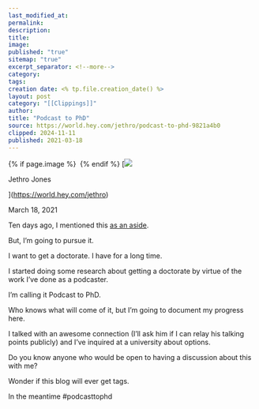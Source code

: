 ```yaml
---
last_modified_at: 
permalink: 
description: 
title: 
image: 
published: "true"
sitemap: "true"
excerpt_separator: <!--more-->
category: 
tags: 
creation date: <% tp.file.creation_date() %>
layout: post
category: "[[Clippings]]"
author: 
title: "Podcast to PhD"
source: https://world.hey.com/jethro/podcast-to-phd-9821a4b0
clipped: 2024-11-11
published: 2021-03-18
---
```



{% if page.image %} <img src="{{ page.image }}" alt=""> {% endif %}
[![](https://world.hey.com/jethro/avatar-40bd048fb7cc6850d42ef0957b5f0c498bfea84d)

Jethro Jones

](https://world.hey.com/jethro)

March 18, 2021

Ten days ago, I mentioned this [as an aside](https://world.hey.com/jethro/8-straight-days-200-hours-of-leadership-10eb0a6c). 

But, I’m going to pursue it. 

I want to get a doctorate. I have for a long time. 

I started doing some research about getting a doctorate by virtue of the work I’ve done as a podcaster. 

I’m calling it Podcast to PhD. 

Who knows what will come of it, but I’m going to document my progress here. 

I talked with an awesome connection (I’ll ask him if I can relay his talking points publicly) and I’ve inquired at a university about options. 

Do you know anyone who would be open to having a discussion about this with me? 

Wonder if this blog will ever get tags. 

In the meantime #podcasttophd
